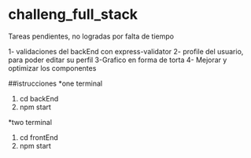 # challeng_full_stack
Tareas pendientes, no logradas por falta de tiempo

1- validaciones del backEnd con express-validator
2- profile del usuario, para poder editar su perfil
3-Grafico en forma de torta 
4- Mejorar y optimizar los componentes 

##istrucciones
*one terminal

1. cd backEnd
2. npm start

*two terminal

1. cd frontEnd
2. npm start
